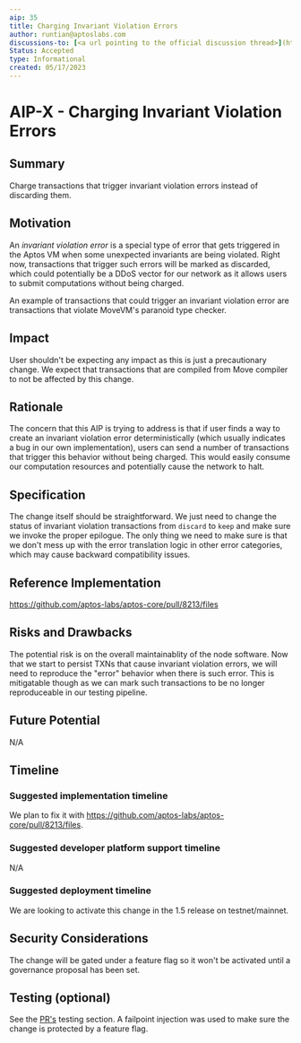 ```yaml
---
aip: 35
title: Charging Invariant Violation Errors 
author: runtian@aptoslabs.com
discussions-to: [<a url pointing to the official discussion thread>](https://github.com/aptos-foundation/AIPs/issues/144)
Status: Accepted
type: Informational
created: 05/17/2023
---
```


# AIP-X - Charging Invariant Violation Errors 
  
## Summary

Charge transactions that trigger invariant violation errors instead of discarding them.

## Motivation

An _invariant violation error_ is a special type of error that gets triggered in the Aptos VM when some unexpected invariants are being violated. Right now, transactions that trigger such errors will be marked as discarded, which could potentially be a DDoS vector for our network as it allows users to submit computations without being charged.

An example of transactions that could trigger an invariant violation error are transactions that violate MoveVM's paranoid type checker.

## Impact

User shouldn't be expecting any impact as this is just a precautionary change. We expect that transactions that are compiled from Move compiler to not be affected by this change.

## Rationale

The concern that this AIP is trying to address is that if user finds a way to create an invariant violation error deterministically (which usually indicates a bug in our own implementation), users can send a number of transactions that trigger this behavior without being charged. This would easily consume our computation resources and potentially cause the network to halt. 

## Specification

The change itself should be straightforward. We just need to change the status of invariant violation transactions from `discard` to `keep` and make sure we invoke the proper epilogue. The only thing we need to make sure is that we don't mess up with the error translation logic in other error categories, which may cause backward compatibility issues.

## Reference Implementation

https://github.com/aptos-labs/aptos-core/pull/8213/files

## Risks and Drawbacks

The potential risk is on the overall maintainablity of the node software. Now that we start to persist TXNs that cause invariant violation errors, we will need to reproduce the "error" behavior when there is such error. This is mitigatable though as we can mark such transactions to be no longer reproduceable in our testing pipeline.

## Future Potential

N/A

## Timeline

### Suggested implementation timeline

We plan to fix it with https://github.com/aptos-labs/aptos-core/pull/8213/files.
  
### Suggested developer platform support timeline

N/A

### Suggested deployment timeline

We are looking to activate this change in the 1.5 release on testnet/mainnet.

## Security Considerations

The change will be gated under a feature flag so it won't be activated until a governance proposal has been set.

## Testing (optional)

See the [PR's](https://github.com/aptos-labs/aptos-core/pull/8213/files) testing section. A failpoint injection was used to make sure the change is protected by a feature flag.

